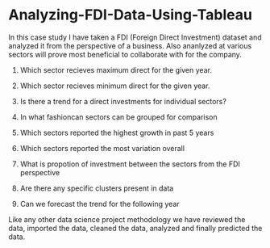 # Analyzing-FDI-Data-Using-Tableau
In this case study I have taken a FDI (Foreign Direct Investment) dataset and analyzed it from the perspective of a business. Also ananlyzed at various sectors will prove most beneficial to collaborate with for the company.

1. Which sector recieves maximum direct for the given year.

2. Which sector recieves minimum direct for the given year.

3. Is there a trend for a direct investments for individual sectors?

4. In what fashioncan sectors can be grouped for comparison

5. Which sectors reported the highest growth in past 5 years

6. Which sectors reported the most variation overall

7. What is propotion of investment between the sectors from the FDI perspective

8. Are there any specific clusters present in data

9. Can we forecast the trend for the following year

Like any other data science project methodology we have reviewed the data, imported the data, cleaned the data, analyzed and finally predicted the data.
